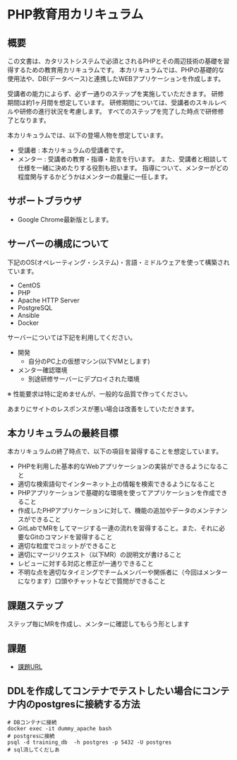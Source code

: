 # PHP教育用カリキュラム

## 概要
この文書は、カタリストシステムで必須とされるPHPとその周辺技術の基礎を習得するための教育用カリキュラムです。
本カリキュラムでは、PHPの基礎的な使用法や、DB(データベース)と連携したWEBアプリケーションを作成します。

受講者の能力によらず、必ず一通りのステップを実施していただきます。
研修期間は約1ヶ月間を想定しています。
研修期間については、受講者のスキルレベルや研修の進行状況を考慮します。
すべてのステップを完了した時点で研修修了となります。

本カリキュラムでは、以下の登場人物を想定しています。

- 受講者 : 本カリキュラムの受講者です。
- メンター : 受講者の教育・指導・助言を行います。
また、受講者と相談して仕様を一緒に決めたりする役割も担います。
指導について、メンターがどの程度関与するかどうかはメンターの裁量に一任します。

## サポートブラウザ
- Google Chrome最新版とします。

## サーバーの構成について
下記のOS(オペレーティング・システム)・言語・ミドルウェアを使って構築されています。
- CentOS
- PHP
- Apache HTTP Server
- PostgreSQL
- Ansible
- Docker

サーバーについては下記を利用してください。
- 開発
  - 自分のPC上の仮想マシン(以下VMとします)
- メンター確認環境
  - 別途研修サーバーにデプロイされた環境

※ 性能要求は特に定めませんが、一般的な品質で作ってください。

あまりにサイトのレスポンスが悪い場合は改善をしていただきます。

## 本カリキュラムの最終目標
本カリキュラムの終了時点で、以下の項目を習得することを想定しています。
- PHPを利用した基本的なWebアプリケーションの実装ができるようになること
- 適切な検索語句でインターネット上の情報を検索できるようになること
- PHPアプリケーションで基礎的な環境を使ってアプリケーションを作成できること
- 作成したPHPアプリケーションに対して、機能の追加やデータのメンテナンスができること
- GitLabでMRをしてマージする一連の流れを習得すること。また、それに必要なGitのコマンドを習得すること
- 適切な粒度でコミットができること
- 適切にマージリクエスト（以下MR）の説明文が書けること
- レビューに対する対応と修正が一通りできること
- 不明な点を適切なタイミングでチームメンバーや関係者に（今回はメンターになります）口頭やチャットなどで質問ができること

## 課題ステップ
ステップ毎にMRを作成し、メンターに確認してもらう形とします

## 課題
- [課題URL](http://vm.training.cs.test/kadai/index.html)

## DDLを作成してコンテナでテストしたい場合にコンテナ内のpostgresに接続する方法
```
# DBコンテナに接続
docker exec -it dummy_apache bash
# postgresに接続
psql -d training_db  -h postgres -p 5432 -U postgres
# sql流してくだしあ
```
